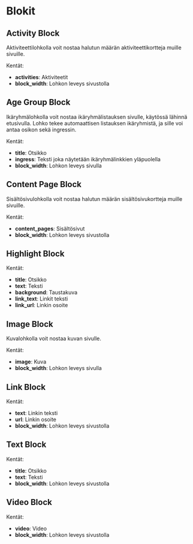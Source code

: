 # Blokit

## Activity Block

Aktiviteettilohkolla voit nostaa halutun määrän aktiviteettikortteja muille sivuille.

Kentät:
- **activities**: Aktiviteetit 
- **block_width**: Lohkon leveys sivustolla

## Age Group Block

Ikäryhmälohkolla voit nostaa ikäryhmälistauksen sivulle, käytössä lähinnä etusivulla. Lohko tekee automaattisen listauksen ikäryhmistä, ja sille voi antaa osikon sekä ingressin.

Kentät:
- **title**: Otsikko
- **ingress**: Teksti joka näytetään ikäryhmälinkkien yläpuolella
- **block_width**: Lohkon leveys sivulla

## Content Page Block

Sisältösivulohkolla voit nostaa halutun määrän sisältösivukortteja muille sivuille.

Kentät:
- **content_pages**: Sisältösivut
- **block_width**: Lohkon leveys sivustolla

## Highlight Block

Kentät:
- **title**: Otsikko
- **text**: Teksti
- **background**: Taustakuva
- **link_text**: Linkit teksti
- **link_url**: Linkin osoite

## Image Block

Kuvalohkolla voit nostaa kuvan sivulle.

Kentät:
- **image**: Kuva
- **block_width**: Lohkon leveys sivulla

## Link Block

Kentät:
- **text**: Linkin teksti
- **url**: Linkin osoite
- **block_width**: Lohkon leveys sivustolla

## Text Block

Kentät:
- **title**: Otsikko
- **text**: Teksti
- **block_width**: Lohkon leveys sivustolla

## Video Block

Kentät:
- **video**: Video
- **block_width**: Lohkon leveys sivustolla